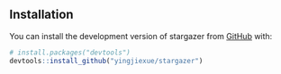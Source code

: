 ## Installation

You can install the development version of stargazer from [GitHub](https://github.com/) with:

``` r
# install.packages("devtools")
devtools::install_github("yingjiexue/stargazer")
